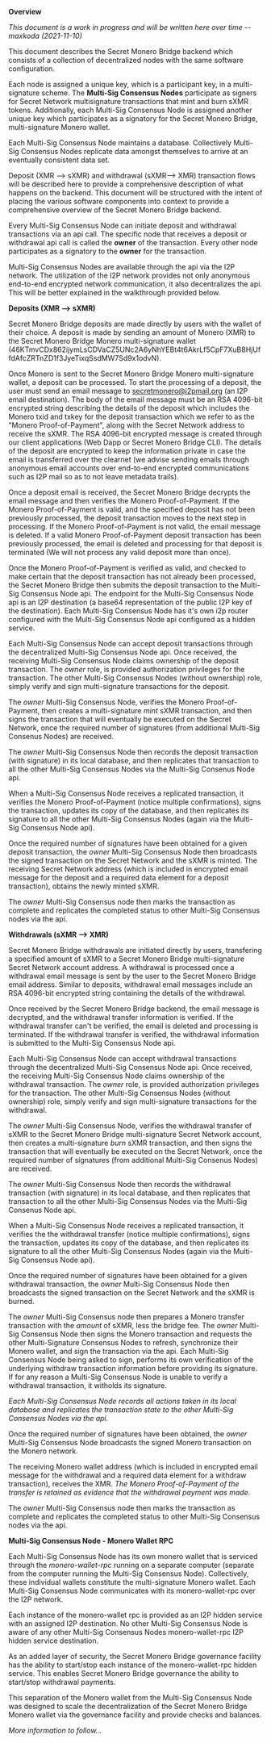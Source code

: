 **Overview**

*This document is a work in progress and will be written here over time -- maxkoda (2021-11-10)*

This document describes the Secret Monero Bridge backend which consists of a collection of decentralized nodes with the same software configuration.

Each node is assigned a unique key, which is a participant key, in a multi-signature scheme. The **Multi-Sig Consensus Nodes** participate as signers for 
Secret Network multisignature transactions that mint and burn sXMR tokens. Additionally, each Multi-Sig Consensus Node is assigned another unique key which
participates as a signatory for the Secret Monero Bridge, multi-signature Monero wallet.

Each Multi-Sig Consensus Node maintains a database. Collectively Multi-Sig Consensus Nodes replicate data amongst themselves to arrive at an eventually
consistent data set.

Deposit (XMR --> sXMR) and withdrawal (sXMR--> XMR) transaction flows will be described here to provide a comprehensive description of what happens on the
backend. This document will be structured with the intent of placing the various software components into context to provide a comprehensive overview of the 
Secret Monero Bridge backend.

Every Multi-Sig Consensus Node can initiate deposit and withdrawal transactions via an api call. The specific node that receives a deposit or withdrawal api call
is called the **owner** of the transaction. Every other node participates as a signatory to the **owner** for the transaction.

Multi-Sig Consensus Nodes are available through the api via the I2P network. The utilization of the I2P network provides not only anonymous end-to-end encrypted
network communication, it also decentralizes the api. This will be better explained in the walkthrough provided below.

**Deposits (XMR --> sXMR)**

Secret Monero Bridge deposits are made directly by users with the wallet of their choice. A deposit is made by sending an amount of Monero (XMR) to the Secret Monero Bridge Monero multi-signature wallet (46KTmvCDx862ijymLsCDVaCZ5UNc2A6yNhYEBt4t6AkrLf5CpF7XuB8HjUffdAfcZRTnZD1f3JyeTixqSsdMW7Sd9x1odvN).

Once Monero is sent to the Secret Monero Bridge Monero multi-signature wallet, a deposit can be processed. To start the processing of a deposit, the user must send an email message to secretmonero@i2pmail.org (an I2P email destination). The body of the email message must be an RSA 4096-bit encrypted string describing the details of the deposit which includes the Monero txid and txkey for the deposit transaction which we refer to as the "Monero Proof-of-Payment", along with the Secret Network address to receive the sXMR. The RSA 4096-bit encrypted message is created through our client applications (Web Dapp or Secret Monero Bridge CLI). The details of the deposit are encrypted to keep the information private in case the email is transferred over the clearnet (we advise sending emails through anonymous email accounts over end-to-end encrypted communications such as I2P mail so as to not leave metadata trails).

Once a deposit email is received, the Secret Monero Bridge decrypts the email message and then verifies the Monero Proof-of-Payment. If the Monero Proof-of-Payment is valid, and the specified deposit has not been previously processed, the deposit transaction moves to the next step in processing. If the Monero Proof-of-Payment is not valid, the email message is deleted. If a valid Monero Proof-of-Payment deposit transaction has been previously processed, the email is deleted and processing for that deposit is terminated (We will not process any valid deposit more than once).

Once the Monero Proof-of-Payment is verified as valid, and checked to make certain that the deposit transaction has not already been processed, the Secret Monero Bridge then submits the deposit transaction to the Multi-Sig Consensus Node api. The endpoint for the Multi-Sig Consensus Node api is an I2P destination (a base64 representation of the public I2P key of the destination). Each Multi-Sig Consensus Node has it's own i2p router configured with the Multi-Sig Consensus Node api configured as a hidden service.

Each Multi-Sig Consensus Node can accept deposit transactions through the decentralized Multi-Sig Consensus Node api. Once received, the receiving Multi-Sig Consensus Node claims ownership of the deposit transaction. The *owner* role, is provided authorization privileges for the transaction. The other Multi-Sig Consensus Nodes (without ownership) role, simply verify and sign multi-signature transactions for the deposit.

The *owner* Multi-Sig Consensus Node, verifies the Monero Proof-of-Payment, then creates a multi-signature *mint* sXMR transaction, and then signs the transaction that will eventually be executed on the Secret Network, once the required number of signatures (from additional Multi-Sig Consenus Nodes) are received. 

The *owner* Multi-Sig Consensus Node then records the deposit transaction (with signature) in its local database, and then replicates that transaction to all the other Multi-Sig Consensus Nodes via the Multi-Sig Consenus Node api.

When a Multi-Sig Consensus Node receives a replicated transaction, it verifies the Monero Proof-of-Payment (notice multiple confirmations), signs the transaction, updates its copy of the database, and then replicates its signature to all the other Multi-Sig Consensus Nodes (again via the Multi-Sig Consensus Node api).

Once the required number of signatures have been obtained for a given deposit transaction, the *owner* Multi-Sig Consensus Node then broadcasts the signed transaction on the Secret Network and the sXMR is minted. The receiving Secret Network address (which is included in encrypted email message for the deposit and a required data element for a deposit transaction), obtains the newly minted sXMR.

The *owner* Multi-Sig Consensus node then marks the transaction as complete and replicates the completed status to other Multi-Sig Consensus nodes via the api.

**Withdrawals (sXMR --> XMR)**

Secret Monero Bridge withdrawals are initiated directly by users, transfering a specified amount of sXMR to a Secret Monero Bridge multi-signature Secret Network account address. A withdrawal is processed once a withdrawal email message is sent by the user to the Secret Monero Bridge email address. Similar to deposits, withdrawal email messages include an RSA 4096-bit encrypted string containing the details of the withdrawal.

Once received by the Secret Monero Bridge backend, the email message is decrypted, and the withdrawal transfer information is verified. If the withdrawal transfer can't be verified, the email is deleted and processing is terminated. If the withdrawal transfer is verified, the withdrawal information is submitted to the Multi-Sig Consensus Node api.

Each Multi-Sig Consensus Node can accept withdrawal transactions through the decentralized Multi-Sig Consensus Node api. Once received, the receiving Multi-Sig Consensus Node claims ownership of the withdrawal transaction. The *owner* role, is provided authorization privileges for the transaction. The other Multi-Sig Consensus Nodes (without ownership) role, simply verify and sign multi-signature transactions for the withdrawal.

The *owner* Multi-Sig Consensus Node, verifies the withdrawal transfer of sXMR to the Secret Monero Bridge multi-signature Secret Network account, then creates a multi-signature *burn* sXMR transaction, and then signs the transaction that will eventually be executed on the Secret Network, once the required number of signatures (from additional Multi-Sig Consenus Nodes) are received. 

The *owner* Multi-Sig Consensus Node then records the withdrawal transaction (with signature) in its local database, and then replicates that transaction to all the other Multi-Sig Consensus Nodes via the Multi-Sig Consenus Node api.

When a Multi-Sig Consensus Node receives a replicated transaction, it verifies the the withdrawal transfer (notice multiple confirmations), signs the transaction, updates its copy of the database, and then replicates its signature to all the other Multi-Sig Consensus Nodes (again via the Multi-Sig Consensus Node api).

Once the required number of signatures have been obtained for a given withdrawal transaction, the *owner* Multi-Sig Consensus Node then broadcasts the signed transaction on the Secret Network and the sXMR is burned. 

The *owner* Multi-Sig Consensus node then prepares a Monero transfer transaction with the *amount* of sXMR, less the bridge fee. The *owner* Multi-Sig Consensus Node then signs the Monero transaction and requests the other Multi-Signature Consensus Nodes to refresh, synchronize their Monero wallet, and sign the transaction via the api. Each Multi-Sig Consensus Node being asked to sign, performs its own verification of the underlying withdraw transaction information before providing its signature. If for any reason a Multi-Sig Consensus Node is unable to verify a withdrawal transaction, it witholds its signature.

*Each Multi-Sig Consensus Node records all actions taken in its local database and replicates the transaction state to the other Multi-Sig Consensus Nodes via the api.*

Once the required number of signatures have been obtained, the *owner* Multi-Sig Consensus Node broadcasts the signed Monero transaction on the Monero network. 

The receiving Monero wallet address (which is included in encrypted email message for the withdrawal and a required data element for a withdraw transaction), receives the XMR. *The Monero Proof-of-Payment of the transfer is retained as evidence that the withdrawal payment was made.*

The *owner* Multi-Sig Consensus node then marks the transaction as complete and replicates the completed status to other Multi-Sig Consensus nodes via the api.

**Multi-Sig Consensus Node - Monero Wallet RPC**

Each Multi-Sig Consensus Node has its own monero wallet that is serviced through the *monero-wallet-rpc* running on a separate computer (separate from the computer running the Multi-Sig Consensus Node). Collectively, these individual wallets constitute the multi-signature Monero wallet. Each Multi-Sig Consensus Node communicates with its monero-wallet-rpc over the I2P network.

Each instance of the monero-wallet rpc is provided as an I2P hidden service with an assigned I2P destination. No other Multi-Sig Consensus Node is aware of any other Multi-Sig Consensus Nodes monero-wallet-rpc I2P hidden service destination.

As an added layer of security, the Secret Monero Bridge governance facility has the ability to start/stop each instance of the monero-wallet-rpc hidden service.
This enables Secret Monero Bridge governance the ability to start/stop withdrawal payments.

This separation of the Monero wallet from the Multi-Sig Consensus Node was designed to scale the decentralization of the Secret Monero Bridge Monero wallet via the governance facility and provide checks and balances.

*More information to follow...*
